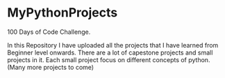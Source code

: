 # MyPythonProjects
100 Days of Code Challenge.

In this Repository I have uploaded all the projects that I have learned from Beginner level onwards.
There are a lot of capestone projects and small projects in it.
Each small project focus on different concepts of python.
(Many more projects to come)